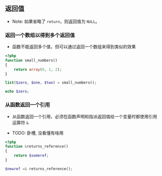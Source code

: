 ## 返回值
* Note: 如果省略了 `return`，则返回值为 `NULL`。


### 返回一个数组以得到多个返回值
* 函数不能返回多个值，但可以通过返回一个数组来得到类似的效果
```php
<?php
function small_numbers() 
{
    return array(0, 1, 2);
}

list($zero, $one, $two) = small_numbers();

echo $zero;
```


### 从函数返回一个引用
* 从函数返回一个引用，必须在函数声明和指派返回值给一个变量时都使用引用运算符 `&`

* TODO: 卧槽, 没看懂有啥用

```php
<?php
function &returns_reference()
{
    return $someref;
}

$newref =& returns_reference();
```
